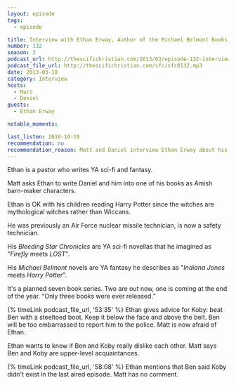 ```yaml
---
layout: episode
tags:
  - episode

title: Interview with Ethan Erway, Author of the Michael Belmont Books
number: 132
season: 3
podcast_url: http://thescifichristian.com/2013/03/episode-132-interview-with-ethan-erway-author-of-the-michael-belmont-books/
podcast_file_url: http://thescifichristian.com/sfc/sfc0132.mp3
date: 2013-03-18
category: Interview
hosts:
  - Matt
  - Daniel
guests:
  - Ethan Erway

notable_moments:

last_listen: 2018-10-19
recommendation: no
recommendation_reason: Matt and Daniel interview Ethan Erway about his books, of which Daniel is a big fan.
---
```

Ethan is a pastor who writes YA sci-fi and fantasy.

Matt asks Ethan to write Daniel and him into one of his books as Amish barn-maker characters.

Ethan is OK with his children reading Harry Potter since the witches are mythological witches rather than Wiccans.

He was previously an Air Force nuclear missile technician, is now a safety technician.

His <i class="work-title">Bleeding Star Chronicles</i> are YA sci-fi novellas that he imagined as "<i class="work-title">Firefly</i> meets <i class="work-title">LOST</i>".

His <i class="work-title">Michael Belmont</i> novels are YA fantasy he describes as "<i class="work-title">Indiana Jones</i> meets <i class="work-title">Harry Potter</i>". 

It's a planned seven book series. Two are out now, one is coming at the end of the year. <q class="archivist inline">Only three books were ever released.</q>

{% timeLink podcast_file_url, '53:35' %} Ethan gives advice for Koby: beat Ben with a steeltoed boot. Keep it below the face and above the belt. Ben will be too embarrassed to report him to the police. Matt is now afraid of Ethan. 

Ethan wants to know if Ben and Koby really dislike each other. Matt says Ben and Koby are upper-level acquaintances.

{% timeLink podcast_file_url, '58:08' %} Ethan mentions that Ben said Koby didn't exist in the last aired episode. Matt has no comment.